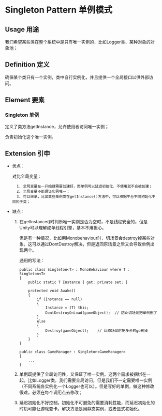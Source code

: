 # Singleton Pattern 单例模式

## Usage 用途

我们希望某些类在整个系统中是只有唯一实例的，比如Logger类、某种对象的对象池；

## Definition 定义

确保某个类只有一个实例，类中自行实例化，并且提供一个全局接口以供外部访问。

## Element 要素

### Singleton 单例

定义了类方法getInstance，允许使用者访问唯一实例；

负责初始化这个唯一实例。

## Extension 引申

- 优点：

	对比全局变量：

		1. 全局变量在一开始就需要创建好，而单例可以延迟初始化，不使用就不会被创建；
	 	2. 全局变量不能保证实例唯一；
	 	3. 可以继承，比如某些单例类在getInstance()方法中，可以根据平台不同初始化不同的子类；

- 缺点：

	1. 在getInstance()时判断唯一实例是否为空时，不是线程安全的，但是Unity可以理解成单线程引擎，基本不用担心。

		但是有一种情况，比如用Monobehaviour时，切场景会destroy掉某些对象，这可以通过DontDestroy解决，但是返回原场景之后又会导致单例出现两个。

		通用的写法：

		```
		public class Singleton<T> : MonoBehaviour where T : Singleton<T>
		{
		    public static T Instance { get; private set; }
		 
		    protected void Awake()
		    {
		        if (Instance == null)
		        {
		            Instance = (T) this;
		            DontDestroyOnLoad(gameObject);	// 防止切场景把单例删了
		        }
		        else
		        {
		            Destroy(gameObject);	// 回原场景时把多余的go删掉
		        }
		    }
		}
		```

		```
		public class GameManager : Singleton<GameManager>
		{
		    ...
		}
		```

	2. 单例既提供了全局访问性，又保证了唯一实例。这两个需求被捆绑在一起。比如Logger类，我们需要全局访问，但是我们不一定需要唯一实例（不同系统各实例化一个Logger也可以）。但是写好的单例，做这种修改很难，必须在每个调用点去修改；

	3. 延迟初始化不好控制。初始化不可避免的需要消耗性能，而延迟初始化的时机可能让游戏变卡。解决方法是用静态实例，或者显式初始化。

